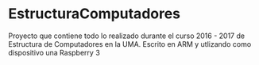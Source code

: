 # EstructuraComputadores
Proyecto que contiene todo lo realizado durante el curso 2016 - 2017 de Estructura de Computadores en la UMA.
Escrito en ARM y utlizando como dispositivo una Raspberry 3
